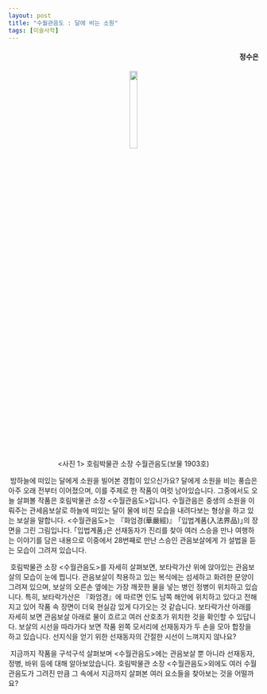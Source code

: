 ```yaml
---
layout: post
title: "수월관음도 : 달에 비는 소원"
tags: [미술사학]
---
```


<h4><div style="text-align:right"><b>정수은</b></div></h4>

<center><figure><img src="https://user-images.githubusercontent.com/64909586/155525127-5ed85c26-2ead-496c-ac39-892517096d9d.jpeg?raw=true" width="20%" height="20%"><figcaption><사진 1> 호림박물관 소장 수월관음도(보물 1903호)</figcaption></figure></center>
  
&nbsp;밤하늘에 떠있는 달에게 소원을 빌어본 경험이 있으신가요? 달에게 소원을 비는 풍습은 아주 오래 전부터 이어졌으며, 이를 주제로 한 작품이 여럿 남아있습니다. 그중에서도 오늘 살펴볼 작품은 호림박물관 소장 <수월관음도>입니다. 수월관음은 중생의 소원을 이뤄주는 관세음보살로 하늘에 떠있는 달이 물에 비친 모습을 내려다보는 형상을 하고 있는 보살을 말합니다. <수월관음도>는 『화엄경(華嚴經)』 ｢입법계품(入法界品)｣의 장면을 그린 그림입니다. ｢입법계품｣은 선재동자가 진리를 찾아 여러 스승을 만나 여행하는 이야기를 담은 내용으로 이중에서 28번째로 만난 스승인 관음보살에게 가 설법을 듣는 모습이 그려져 있습니다.
  
&nbsp;호림박물관 소장 <수월관음도>를 자세히 살펴보면, 보타락가산 위에 앉아있는 관음보살의 모습이 눈에 띕니다. 관음보살이 착용하고 있는 복식에는 섬세하고 화려한 문양이 그려져 있으며, 보살의 오른손 옆에는 가장 깨끗한 물을 넣는 병인 정병이 위치하고 있습니다. 특히, 보타락가산은 『화엄경』에 따르면 인도 남쪽 해안에 위치하고 있다고 전해지고 있어 작품 속 장면이 더욱 현실감 있게 다가오는 것 같습니다. 보타락가산 아래를 자세히 보면 관음보살 아래로 물이 흐르고 여러 산호초가 위치한 것을 확인할 수 있답니다. 보살의 시선을 따라가다 보면 작품 왼쪽 모서리에 선재동자가 두 손을 모아 합장을 하고 있습니다. 선지식을 얻기 위한 선재동자의 간절한 시선이 느껴지지 않나요?
  
&nbsp;지금까지 작품을 구석구석 살펴보며 <수월관음도>에는 관음보살 뿐 아니라 선재동자, 정병, 바위 등에 대해 알아보았습니다. 호림박물관 소장 <수월관음도>외에도 여러 수월관음도가 그려진 만큼 그 속에서 지금까지 살펴본 여러 요소들을 찾아보는 것을 어떨까요?
<br>
<br>
<br>
